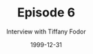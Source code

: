 ---
layout: podcast
title: Episode 6
number: 6
subtitle: Interview with Tiffany Fodor
summary: 
date: 1999-12-31
location: https://dl.dropboxusercontent.com/s/67i2mhgiwgpc9ui/watir_podcast_6.mp3?dl=0
size: 3,670,016
duration: 19:55
---